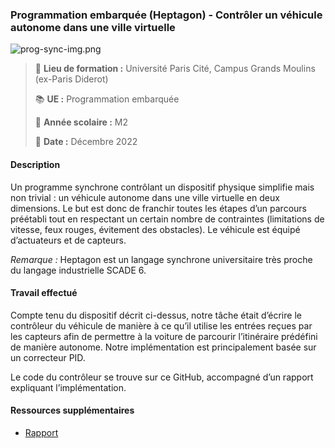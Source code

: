 ### Programmation embarquée (Heptagon) - Contrôler un véhicule autonome dans une ville virtuelle
![prog-sync-img.png](prog-sync-img.png.png)
> :school: **Lieu de formation :** Université Paris Cité, Campus Grands Moulins (ex-Paris Diderot)
> 
> :books: **UE :** Programmation embarquée 
> 
> :pushpin: **Année scolaire :** M2
> 
> :calendar: **Date :** Décembre 2022 

#### Description
Un programme synchrone contrôlant un dispositif physique simplifie mais non trivial : un véhicule autonome dans une ville virtuelle en deux dimensions. 
Le but est donc de franchir toutes les étapes d’un parcours préétabli tout en respectant un certain nombre de contraintes 
(limitations de vitesse, feux rouges, évitement des obstacles). Le véhicule est équipé d’actuateurs et de capteurs.

_Remarque :_ Heptagon est un langage synchrone universitaire très proche du langage industrielle SCADE 6.

#### Travail effectué
Compte tenu du dispositif décrit ci-dessus, notre tâche était d’écrire le contrôleur du véhicule de manière à ce qu’il utilise les entrées reçues par les capteurs afin de permettre à la voiture de parcourir l’itinéraire prédéfini de manière autonome. Notre implémentation est principalement basée sur un correcteur PID. 

Le code du contrôleur se trouve sur ce GitHub, accompagné d’un rapport expliquant l’implémentation.

#### Ressources supplémentaires
- [Rapport](Rapport_FR.pdf)

